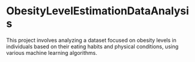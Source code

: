 # ObesityLevelEstimationDataAnalysis
This project involves analyzing a dataset focused on obesity levels in individuals based on their eating habits and physical conditions, using various machine learning algorithms.
